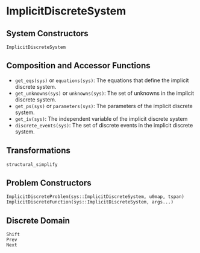 # ImplicitDiscreteSystem

## System Constructors

```@docs
ImplicitDiscreteSystem
```

## Composition and Accessor Functions

  - `get_eqs(sys)` or `equations(sys)`: The equations that define the implicit discrete system.
  - `get_unknowns(sys)` or `unknowns(sys)`: The set of unknowns in the implicit discrete system.
  - `get_ps(sys)` or `parameters(sys)`: The parameters of the implicit discrete system.
  - `get_iv(sys)`: The independent variable of the implicit discrete system
  - `discrete_events(sys)`: The set of discrete events in the implicit discrete system.

## Transformations

```@docs; canonical=false
structural_simplify
```

## Problem Constructors

```@docs; canonical=false
ImplicitDiscreteProblem(sys::ImplicitDiscreteSystem, u0map, tspan)
ImplicitDiscreteFunction(sys::ImplicitDiscreteSystem, args...)
```

## Discrete Domain
```@docs; canonical=false
Shift
Prev
Next
```
